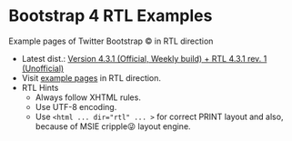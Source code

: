 # Bootstrap 4 RTL Examples
Example pages of Twitter Bootstrap &copy; in RTL direction
- Latest dist.: [Version 4.3.1 (Official, Weekly build) + RTL 4.3.1 rev. 1 (Unofficial)](https://perseusthegreat.github.io/bs4rtl-examples/archive/bootstrap-4.3.1-plus-rtl-rev.1-dist.zip)
- Visit [example pages](https://perseusthegreat.github.io/bs4rtl-examples/) in RTL direction.
- RTL Hints
  - Always follow XHTML rules.
  - Use UTF-8 encoding.
  - Use `<html ... dir="rtl" ... >` for correct PRINT layout and also, because of MSIE cripple😜 layout engine.
  